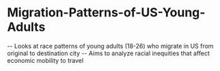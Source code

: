 # Migration-Patterns-of-US-Young-Adults

-- Looks at race patterns of young adults (18-26) who migrate in US from original to destination city 
-- Aims to analyze racial inequities that affect economic mobility to travel
